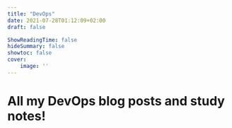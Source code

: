 ```yaml
---
title: "DevOps"
date: 2021-07-28T01:12:09+02:00
draft: false

ShowReadingTime: false
hideSummary: false
showtoc: false
cover: 
    image: ''
---
```

# All my DevOps blog posts and study notes!

